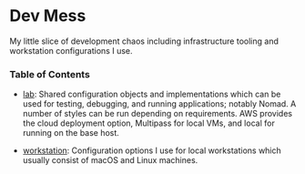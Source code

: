 # Dev Mess
My little slice of development chaos including infrastructure tooling and
workstation configurations I use.

### Table of Contents

* [lab](./lab): Shared configuration objects and implementations which can be
  used for testing, debugging, and running applications; notably Nomad. A number
  of styles can be run depending on requirements. AWS provides the cloud
  deployment option, Multipass for local VMs, and local for running on the base
  host.

* [workstation](./workstation): Configuration options I use for local
  workstations which usually consist of macOS and Linux machines.
